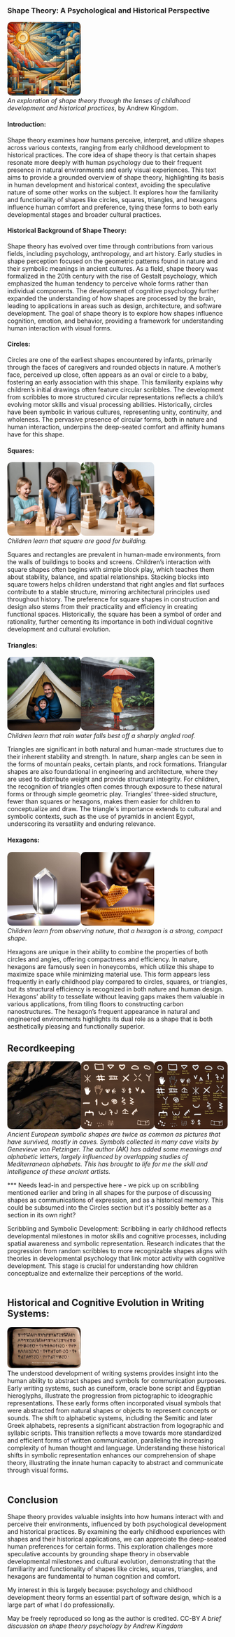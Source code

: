 ### Shape Theory: A Psychological and Historical Perspective
<img alt="abstract shapes" src="shapetheorypix/abstract-city-hSIWGcqHkK.NJaBtiVdB.jpg" style="width:12em;aspect-ratio:auto;border-radius:10px;"><br />
*An exploration of shape theory through the lenses of childhood development and historical practices*, by Andrew Kingdom.

#### **Introduction**:  
Shape theory examines how humans perceive, interpret, and utilize shapes across various contexts, ranging from early childhood development to historical practices. The core idea of shape theory is that certain shapes resonate more deeply with human psychology due to their frequent presence in natural environments and early visual experiences. This text aims to provide a grounded overview of shape theory, highlighting its basis in human development and historical context, avoiding the speculative nature of some other works on the subject. It explores how the familiarity and functionality of shapes like circles, squares, triangles, and hexagons influence human comfort and preference, tying these forms to both early developmental stages and broader cultural practices.

#### **Historical Background of Shape Theory**:
Shape theory has evolved over time through contributions from various fields, including psychology, anthropology, and art history. Early studies in shape perception focused on the geometric patterns found in nature and their symbolic meanings in ancient cultures. As a field, shape theory was formalized in the 20th century with the rise of Gestalt psychology, which emphasized the human tendency to perceive whole forms rather than individual components. The development of cognitive psychology further expanded the understanding of how shapes are processed by the brain, leading to applications in areas such as design, architecture, and software development. The goal of shape theory is to explore how shapes influence cognition, emotion, and behavior, providing a framework for understanding human interaction with visual forms.

#### **Circles**:  


Circles are one of the earliest shapes encountered by infants, primarily through the faces of caregivers and rounded objects in nature. A mother’s face, perceived up close, often appears as an oval or circle to a baby, fostering an early association with this shape. This familiarity explains why children’s initial drawings often feature circular scribbles. The development from scribbles to more structured circular representations reflects a child’s evolving motor skills and visual processing abilities. Historically, circles have been symbolic in various cultures, representing unity, continuity, and wholeness. The pervasive presence of circular forms, both in nature and human interaction, underpins the deep-seated comfort and affinity humans have for this shape.

#### **Squares**:  

<img alt="A child building a wobbly tower with wooden blocks, excitedly showing mother how tall it is." src="shapetheorypix/child-building-wobbly-tower-with-mother-AK.png" style="width:12em;aspect-ratio:auto;border-radius:10px;"><img alt="A different child building a wobbly tower with wooden blocks, excitedly showing mother how tall it is." src="shapetheorypix/right-angles-of-a-square-are-best-for-stable-buildings--andrew-kingdom.jpeg" style="width:12em;aspect-ratio:auto;border-radius:10px;"><br />
*Children learn that square are good for building.*

Squares and rectangles are prevalent in human-made environments, from the walls of buildings to books and screens. Children’s interaction with square shapes often begins with simple block play, which teaches them about stability, balance, and spatial relationships. Stacking blocks into square towers helps children understand that right angles and flat surfaces contribute to a stable structure, mirroring architectural principles used throughout history. The preference for square shapes in construction and design also stems from their practicality and efficiency in creating functional spaces. Historically, the square has been a symbol of order and rationality, further cementing its importance in both individual cognitive development and cultural evolution.

#### **Triangles**:  

<img alt="Photo of a wondering child with happy reassuring parent inside a triangle-faced tent during the rain" src="shapetheorypix/rain-falls-best-off-a-triangle-andrew-kingdom.jpeg" style="width:12em;aspect-ratio:auto;border-radius:10px;"><img alt="from the ground, a cute child in raincoat with little umbrella watches a rain like a waterfall streaming down off an emphatically tri-angled roof, splashing into large puddles." src="shapetheorypix/child-in-rain-andrew-kingdom.png" style="width:12em;aspect-ratio:auto;border-radius:10px;"><br />
*Children learn that rain water falls best off a sharply angled roof.*

Triangles are significant in both natural and human-made structures due to their inherent stability and strength. In nature, sharp angles can be seen in the forms of mountain peaks, certain plants, and rock formations. Triangular shapes are also foundational in engineering and architecture, where they are used to distribute weight and provide structural integrity. For children, the recognition of triangles often comes through exposure to these natural forms or through simple geometric play. Triangles’ three-sided structure, fewer than squares or hexagons, makes them easier for children to conceptualize and draw. The triangle's importance extends to cultural and symbolic contexts, such as the use of pyramids in ancient Egypt, underscoring its versatility and enduring relevance.

#### **Hexagons**:  

<img alt="Photo. On a white table, a tall-vertical-hexagonal quartz crystal reflecting light, throwing a ((((distant)))) line of light on the table. The light focussed on the table is a coloured rainbow spectrum." src="shapetheorypix/quartz-crystals-are-a-natural-hexagon-andrew-kingdom.jpeg" style="width:12em;aspect-ratio:auto;border-radius:10px;"><img alt="Photo of a closeup of a piece of honeycomb on a table with a wondering hungry african child reaching for iit, with reassuring parent in background" src="shapetheorypix/honeycomb-has-natural-hexagons-andrew-kingdom.jpeg" style="width:12em;aspect-ratio:auto;border-radius:10px;"><br />
*Children learn from observing nature, that a hexagon is a strong, compact shape.*

Hexagons are unique in their ability to combine the properties of both circles and angles, offering compactness and efficiency. In nature, hexagons are famously seen in honeycombs, which utilize this shape to maximize space while minimizing material use. This form appears less frequently in early childhood play compared to circles, squares, or triangles, but its structural efficiency is recognized in both nature and human design. Hexagons’ ability to tessellate without leaving gaps makes them valuable in various applications, from tiling floors to constructing carbon nanostructures. The hexagon’s frequent appearance in natural and engineered environments highlights its dual role as a shape that is both aesthetically pleasing and functionally superior.

## Recordkeeping

<img alt="European cave" src="shapetheorypix/caves-bafa5689-f9a6-4516-8692-4ee6ac1a1991.jpeg" style="width:12em;aspect-ratio:auto;border-radius:10px;"><img alt="Illustrated collection of common cave symbols from Europe" src="shapetheorypix/ancient-european-cave-symbols.png" style="width:12em;aspect-ratio:auto;border-radius:10px;"><img alt="Illustrated collection of common cave symbols from Europe, with some annotations" src="shapetheorypix/ancient-european-cave-symbols-annotated.png" style="width:12em;aspect-ratio:auto;border-radius:10px;"><br />
*Ancient European symbolic shapes are twice as common as pictures that have survived, mostly in caves. Symbols collected in many cave visits by Genevieve von Petzinger. The author (AK) has added some meanings and alphabetic letters, largely influenced by overlapping studies of Mediterranean alphabets. This has brought to life for me the skill and intelligence of these ancient artists.*

*** Needs lead-in and perspective here - we pick up on scribbling mentioned earlier and bring in all shapes for the purpose of discussing shapes as communications of expression, and as a historical memory. This could be subsumed into the Circles section but it's possibly better as a section in its own right?

Scribbling and Symbolic Development: Scribbling in early childhood reflects developmental milestones in motor skills and cognitive processes, including spatial awareness and symbolic representation. Research indicates that the progression from random scribbles to more recognizable shapes aligns with theories in developmental psychology that link motor activity with cognitive development. This stage is crucial for understanding how children conceptualize and externalize their perceptions of the world.<br />
&nbsp;<br />

## Historical and Cognitive Evolution in Writing Systems:

<img alt="Artist's representation of a clay tablet inscribed with Linear-B script, from the Mycenaen palace of Pylos in Greece. Such tablets were preserved when they baked in the fire that destroyed the palace around 1200 BC" src="shapetheorypix/linearb-edit-ak.jpg" style="width:12em;aspect-ratio:auto;border-radius:10px;"><br />
The understood development of writing systems provides insight into the human ability to abstract shapes and symbols for communication purposes. Early writing systems, such as cuneiform, oracle bone script and Egyptian hieroglyphs, illustrate the progression from pictographic to ideographic representations. These early forms often incorporated visual symbols that were abstracted from natural shapes or objects to represent concepts or sounds. The shift to alphabetic systems, including the Semitic and later Greek alphabets, represents a significant abstraction from logographic and syllabic scripts. This transition reflects a move towards more standardized and efficient forms of written communication, paralleling the increasing complexity of human thought and language. Understanding these historical shifts in symbolic representation enhances our comprehension of shape theory, illustrating the innate human capacity to abstract and communicate through visual forms.<br />
&nbsp;<br />

## Conclusion

Shape theory provides valuable insights into how humans interact with and perceive their environments, influenced by both psychological development and historical practices. By examining the early childhood experiences with shapes and their historical applications, we can appreciate the deep-seated human preferences for certain forms. This exploration challenges more speculative accounts by grounding shape theory in observable developmental milestones and cultural evolution, demonstrating that the familiarity and functionality of shapes like circles, squares, triangles, and hexagons are fundamental to human cognition and comfort.



My interest in this is largely because: psychology and childhood development theory forms an essential part of software design, which is a large part of what I do professionally.

May be freely reproduced so long as the author is credited. CC-BY
*A brief discussion on shape theory psychology by Andrew Kingdom*

